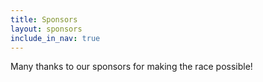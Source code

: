 ```yaml
---
title: Sponsors
layout: sponsors
include_in_nav: true
---
```


Many thanks to our sponsors for making the race possible!